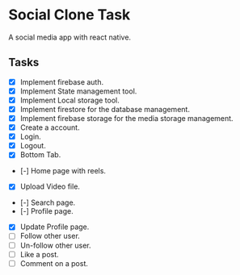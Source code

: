 # Social Clone Task

A social media app with react native.


## Tasks

- [x] Implement firebase auth.
- [x] Implement State management tool.
- [x] Implement Local storage tool.
- [x] Implement firestore for the database management.
- [x] Implement firebase storage for the media storage management.
- [x] Create a account.
- [x] Login.
- [x] Logout.
- [x] Bottom Tab.
- [-] Home page with reels.
- [x] Upload Video file.
- [-] Search page.
- [-] Profile page.
- [x] Update Profile page.
- [ ] Follow other user.
- [ ] Un-follow other user.
- [ ] Like a post.
- [ ] Comment on a post.

